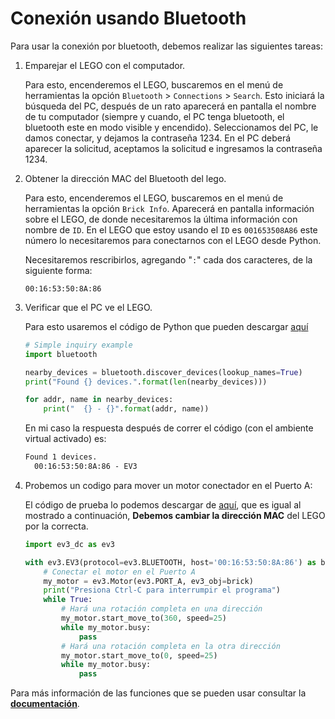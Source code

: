 # Conexión usando Bluetooth

Para usar la conexión por bluetooth, debemos realizar las siguientes tareas: 

1. Emparejar el LEGO con el computador.

    Para esto, encenderemos el LEGO, buscaremos en el menú de herramientas  la opción `Bluetooth` > `Connections` > `Search`. Esto iniciará la búsqueda del PC, después de un rato aparecerá en pantalla el nombre de tu computador (siempre y cuando, el PC tenga bluetooth, el bluetooth este en modo visible y encendido). Seleccionamos del PC, le damos conectar, y dejamos la contraseña 1234. En el PC deberá aparecer la solicitud, aceptamos la solicitud e ingresamos la contraseña 1234. 

2. Obtener la dirección MAC del Bluetooth del lego.

    Para esto, encenderemos el LEGO, buscaremos en el menú de herramientas  la opción `Brick Info`. Aparecerá en pantalla información sobre el LEGO, de donde necesitaremos la última información con nombre de `ID`. En el LEGO que estoy usando el `ID` es `001653508A86` este número lo necesitaremos para conectarnos con el LEGO desde Python. 

    Necesitaremos rescribirlos, agregando "`:`" cada dos caracteres, de la siguiente forma:

    `00:16:53:50:8A:86`

3. Verificar que el PC ve el LEGO.

    Para esto usaremos el código de Python que pueden descargar [aquí](../ejemplos/pybluez-inquiry-example.py)

    ```python
    # Simple inquiry example
    import bluetooth

    nearby_devices = bluetooth.discover_devices(lookup_names=True)
    print("Found {} devices.".format(len(nearby_devices)))

    for addr, name in nearby_devices:
        print("  {} - {}".format(addr, name))
    ```

    En mi caso la respuesta después de correr el código (con el ambiente virtual activado) es:

    ```txt
    Found 1 devices.
      00:16:53:50:8A:86 - EV3
    ``` 

4. Probemos un codigo para mover un motor conectador en el Puerto A:

    El código de prueba lo podemos descargar de [aquí](./ejemplos/ev3-bt--move-motor-a.py), que es igual al mostrado a continuación, **Debemos cambiar la dirección MAC** del LEGO por la correcta.

    ```python 
    import ev3_dc as ev3

    with ev3.EV3(protocol=ev3.BLUETOOTH, host='00:16:53:50:8A:86') as brick:
        # Conectar el motor en el Puerto A
        my_motor = ev3.Motor(ev3.PORT_A, ev3_obj=brick)
        print("Presiona Ctrl-C para interrumpir el programa")
        while True:
            # Hará una rotación completa en una dirección
            my_motor.start_move_to(360, speed=25)
            while my_motor.busy:
                pass
            # Hará una rotación completa en la otra dirección
            my_motor.start_move_to(0, speed=25)
            while my_motor.busy:
                pass
    ```

Para más información de las funciones que se pueden usar consultar la [**documentación**](https://ev3-dc.readthedocs.io/en/latest/api_documentation.html).